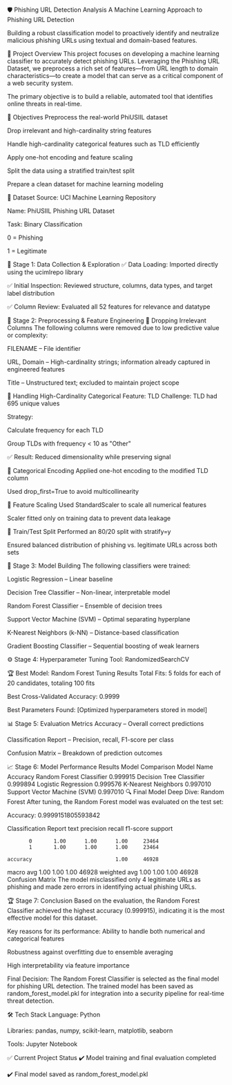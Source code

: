 🛡️ Phishing URL Detection Analysis
A Machine Learning Approach to Phishing URL Detection

Building a robust classification model to proactively identify and neutralize malicious phishing URLs using textual and domain-based features.

📌 Project Overview
This project focuses on developing a machine learning classifier to accurately detect phishing URLs. Leveraging the Phishing URL Dataset, we preprocess a rich set of features—from URL length to domain characteristics—to create a model that can serve as a critical component of a web security system.

The primary objective is to build a reliable, automated tool that identifies online threats in real-time.

🎯 Objectives
 Preprocess the real-world PhiUSIIL dataset

 Drop irrelevant and high-cardinality string features

 Handle high-cardinality categorical features such as TLD efficiently

 Apply one-hot encoding and feature scaling

 Split the data using a stratified train/test split

 Prepare a clean dataset for machine learning modeling

📁 Dataset
Source: UCI Machine Learning Repository

Name: PhiUSIIL Phishing URL Dataset

Task: Binary Classification

0 = Phishing

1 = Legitimate

🔧 Stage 1: Data Collection & Exploration
✅ Data Loading: Imported directly using the ucimlrepo library

✅ Initial Inspection: Reviewed structure, columns, data types, and target label distribution

✅ Column Review: Evaluated all 52 features for relevance and datatype

🧼 Stage 2: Preprocessing & Feature Engineering
🔹 Dropping Irrelevant Columns
The following columns were removed due to low predictive value or complexity:

FILENAME – File identifier

URL, Domain – High-cardinality strings; information already captured in engineered features

Title – Unstructured text; excluded to maintain project scope

🔹 Handling High-Cardinality Categorical Feature: TLD
Challenge: TLD had 695 unique values

Strategy:

Calculate frequency for each TLD

Group TLDs with frequency < 10 as "Other"

✅ Result: Reduced dimensionality while preserving signal

🔹 Categorical Encoding
Applied one-hot encoding to the modified TLD column

Used drop_first=True to avoid multicollinearity

🔹 Feature Scaling
Used StandardScaler to scale all numerical features

Scaler fitted only on training data to prevent data leakage

🔹 Train/Test Split
Performed an 80/20 split with stratify=y

Ensured balanced distribution of phishing vs. legitimate URLs across both sets

🚀 Stage 3: Model Building
The following classifiers were trained:

Logistic Regression – Linear baseline

Decision Tree Classifier – Non-linear, interpretable model

Random Forest Classifier – Ensemble of decision trees

Support Vector Machine (SVM) – Optimal separating hyperplane

K-Nearest Neighbors (k-NN) – Distance-based classification

Gradient Boosting Classifier – Sequential boosting of weak learners

⚙️ Stage 4: Hyperparameter Tuning
Tool: RandomizedSearchCV

🏆 Best Model: Random Forest Tuning Results
Total Fits: 5 folds for each of 20 candidates, totaling 100 fits

Best Cross-Validated Accuracy: 0.9999

Best Parameters Found: [Optimized hyperparameters stored in model]

📊 Stage 5: Evaluation Metrics
Accuracy – Overall correct predictions

Classification Report – Precision, recall, F1-score per class

Confusion Matrix – Breakdown of prediction outcomes

📈 Stage 6: Model Performance Results
Model Comparison
Model Name	Accuracy
Random Forest Classifier	0.999915
Decision Tree Classifier	0.999894
Logistic Regression	0.999576
K-Nearest Neighbors	0.997010
Support Vector Machine (SVM)	0.997010
🔍 Final Model Deep Dive: Random Forest
After tuning, the Random Forest model was evaluated on the test set:

Accuracy: 0.9999151805593842

Classification Report
text
              precision    recall  f1-score   support

           0       1.00      1.00      1.00     23464
           1       1.00      1.00      1.00     23464

    accuracy                           1.00     46928
   macro avg       1.00      1.00      1.00     46928
weighted avg       1.00      1.00      1.00     46928
Confusion Matrix
The model misclassified only 4 legitimate URLs as phishing and made zero errors in identifying actual phishing URLs.

🏆 Stage 7: Conclusion
Based on the evaluation, the Random Forest Classifier achieved the highest accuracy (0.999915), indicating it is the most effective model for this dataset.

Key reasons for its performance:
Ability to handle both numerical and categorical features

Robustness against overfitting due to ensemble averaging

High interpretability via feature importance

Final Decision:
The Random Forest Classifier is selected as the final model for phishing URL detection. The trained model has been saved as random_forest_model.pkl for integration into a security pipeline for real-time threat detection.

🛠️ Tech Stack
Language: Python

Libraries: pandas, numpy, scikit-learn, matplotlib, seaborn

Tools: Jupyter Notebook

✅ Current Project Status
✔️ Model training and final evaluation completed

✔️ Final model saved as random_forest_model.pkl

